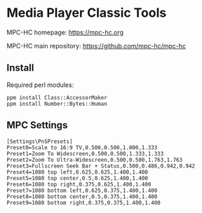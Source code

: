 # Media Player Classic Tools

MPC-HC homepage: https://mpc-hc.org

MPC-HC main repository: https://github.com/mpc-hc/mpc-hc

## Install

Required perl modules:

```
ppm install Class::AccessorMaker
ppm install Number::Bytes::Human
```

## MPC Settings

```
[Settings\PnSPresets]
Preset0=Scale to 16:9 TV,0.500,0.500,1.000,1.333
Preset1=Zoom To Widescreen,0.500,0.500,1.333,1.333
Preset2=Zoom To Ultra-Widescreen,0.500,0.500,1.763,1.763
Preset3=Fullscreen Seek Bar + Status,0.500,0.486,0.942,0.942
Preset4=1080 top left,0.625,0.625,1.400,1.400
Preset5=1080 top center,0.5,0.625,1.400,1.400
Preset6=1080 top right,0.375,0.625,1.400,1.400
Preset7=1080 bottom left,0.625,0.375,1.400,1.400
Preset8=1080 bottom center,0.5,0.375,1.400,1.400
Preset9=1080 bottom right,0.375,0.375,1.400,1.400
```
